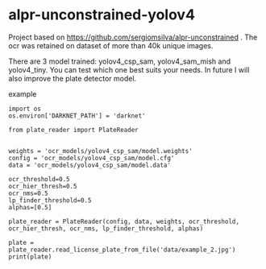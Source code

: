 # alpr-unconstrained-yolov4

Project based on https://github.com/sergiomsilva/alpr-unconstrained . The ocr was retained on dataset of more than 40k unique images.

There are 3 model trained: yolov4_csp_sam, yolov4_sam_mish and yolov4_tiny. You can test which one best suits your needs.
In future I will also improve the plate detector model.

example

```
import os
os.environ['DARKNET_PATH'] = 'darknet'

from plate_reader import PlateReader


weights = 'ocr_models/yolov4_csp_sam/model.weights'
config = 'ocr_models/yolov4_csp_sam/model.cfg'
data = 'ocr_models/yolov4_csp_sam/model.data'

ocr_threshold=0.5
ocr_hier_thresh=0.5
ocr_nms=0.5
lp_finder_threshold=0.5
alphas=[0.5]

plate_reader = PlateReader(config, data, weights, ocr_threshold, ocr_hier_thresh, ocr_nms, lp_finder_threshold, alphas)

plate = plate_reader.read_license_plate_from_file('data/example_2.jpg')
print(plate)
```